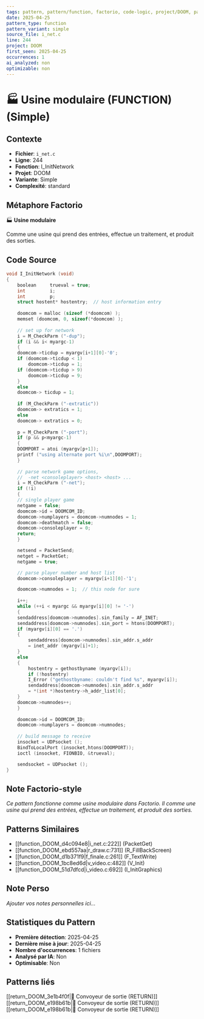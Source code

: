 ```yaml
---
tags: pattern, pattern/function, factorio, code-logic, project/DOOM, pattern/variant/simple
date: 2025-04-25
pattern_type: function
pattern_variant: simple
source_file: i_net.c
line: 244
project: DOOM
first_seen: 2025-04-25
occurrences: 1
ai_analyzed: non
optimizable: non
---
```


# 🏭 Usine modulaire (FUNCTION) (Simple)

## Contexte
- **Fichier**: `i_net.c`
- **Ligne**: 244
- **Fonction**: I_InitNetwork
- **Projet**: DOOM
- **Variante**: Simple
- **Complexité**: standard

## Métaphore Factorio
🏭 **Usine modulaire**

Comme une usine qui prend des entrées, effectue un traitement, et produit des sorties.

## Code Source
```c
void I_InitNetwork (void)
{
    boolean		trueval = true;
    int			i;
    int			p;
    struct hostent*	hostentry;	// host information entry
	
    doomcom = malloc (sizeof (*doomcom) );
    memset (doomcom, 0, sizeof(*doomcom) );
    
    // set up for network
    i = M_CheckParm ("-dup");
    if (i && i< myargc-1)
    {
	doomcom->ticdup = myargv[i+1][0]-'0';
	if (doomcom->ticdup < 1)
	    doomcom->ticdup = 1;
	if (doomcom->ticdup > 9)
	    doomcom->ticdup = 9;
    }
    else
	doomcom-> ticdup = 1;
	
    if (M_CheckParm ("-extratic"))
	doomcom-> extratics = 1;
    else
	doomcom-> extratics = 0;
		
    p = M_CheckParm ("-port");
    if (p && p<myargc-1)
    {
	DOOMPORT = atoi (myargv[p+1]);
	printf ("using alternate port %i\n",DOOMPORT);
    }
    
    // parse network game options,
    //  -net <consoleplayer> <host> <host> ...
    i = M_CheckParm ("-net");
    if (!i)
    {
	// single player game
	netgame = false;
	doomcom->id = DOOMCOM_ID;
	doomcom->numplayers = doomcom->numnodes = 1;
	doomcom->deathmatch = false;
	doomcom->consoleplayer = 0;
	return;
    }

    netsend = PacketSend;
    netget = PacketGet;
    netgame = true;

    // parse player number and host list
    doomcom->consoleplayer = myargv[i+1][0]-'1';

    doomcom->numnodes = 1;	// this node for sure
	
    i++;
    while (++i < myargc && myargv[i][0] != '-')
    {
	sendaddress[doomcom->numnodes].sin_family = AF_INET;
	sendaddress[doomcom->numnodes].sin_port = htons(DOOMPORT);
	if (myargv[i][0] == '.')
	{
	    sendaddress[doomcom->numnodes].sin_addr.s_addr 
		= inet_addr (myargv[i]+1);
	}
	else
	{
	    hostentry = gethostbyname (myargv[i]);
	    if (!hostentry)
		I_Error ("gethostbyname: couldn't find %s", myargv[i]);
	    sendaddress[doomcom->numnodes].sin_addr.s_addr 
		= *(int *)hostentry->h_addr_list[0];
	}
	doomcom->numnodes++;
    }
	
    doomcom->id = DOOMCOM_ID;
    doomcom->numplayers = doomcom->numnodes;
    
    // build message to receive
    insocket = UDPsocket ();
    BindToLocalPort (insocket,htons(DOOMPORT));
    ioctl (insocket, FIONBIO, &trueval);

    sendsocket = UDPsocket ();
}
```

## Note Factorio-style
*Ce pattern fonctionne comme usine modulaire dans Factorio. Il comme une usine qui prend des entrées, effectue un traitement, et produit des sorties.*

## Patterns Similaires
- [[function_DOOM_d4c094e8|i_net.c:222]] (PacketGet)
- [[function_DOOM_ebd557aa|r_draw.c:731]] (R_FillBackScreen)
- [[function_DOOM_d1b371f9|f_finale.c:261]] (F_TextWrite)
- [[function_DOOM_1bc8ed6d|v_video.c:482]] (V_Init)
- [[function_DOOM_51d7dfcd|i_video.c:692]] (I_InitGraphics)

## Note Perso
*Ajouter vos notes personnelles ici...*

## Statistiques du Pattern
- **Première détection**: 2025-04-25
- **Dernière mise à jour**: 2025-04-25
- **Nombre d'occurrences**: 1 fichiers
- **Analysé par IA**: Non
- **Optimisable**: Non

## Patterns liés
[[return_DOOM_3e1b4f0f|🚚 Convoyeur de sortie (RETURN)]]
[[return_DOOM_e198b61b|🚚 Convoyeur de sortie (RETURN)]]
[[return_DOOM_e198b61b|🚚 Convoyeur de sortie (RETURN)]]
